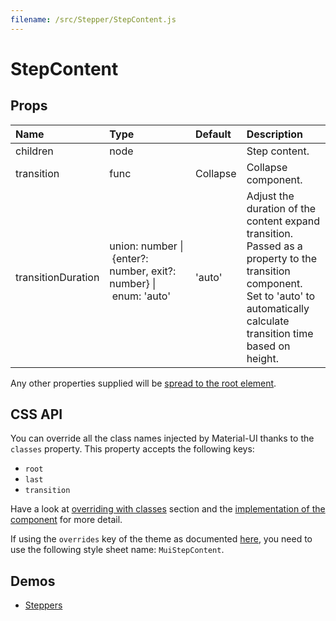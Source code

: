 ```yaml
---
filename: /src/Stepper/StepContent.js
---
```


<!--- This documentation is automatically generated, do not try to edit it. -->

# StepContent



## Props

| Name | Type | Default | Description |
|:-----|:-----|:--------|:------------|
| children | node |  | Step content. |
| transition | func | Collapse | Collapse component. |
| transitionDuration | union:&nbsp;number&nbsp;&#124;<br>&nbsp;{enter?: number, exit?: number}&nbsp;&#124;<br>&nbsp;enum:&nbsp;'auto'<br><br> | 'auto' | Adjust the duration of the content expand transition. Passed as a property to the transition component.<br>Set to 'auto' to automatically calculate transition time based on height. |

Any other properties supplied will be [spread to the root element](/guides/api#spread).

## CSS API

You can override all the class names injected by Material-UI thanks to the `classes` property.
This property accepts the following keys:
- `root`
- `last`
- `transition`

Have a look at [overriding with classes](/customization/overrides#overriding-with-classes) section
and the [implementation of the component](https://github.com/mui-org/material-ui/tree/v1-beta/src/Stepper/StepContent.js)
for more detail.

If using the `overrides` key of the theme as documented
[here](/customization/themes#customizing-all-instances-of-a-component-type),
you need to use the following style sheet name: `MuiStepContent`.

## Demos

- [Steppers](/demos/steppers)

